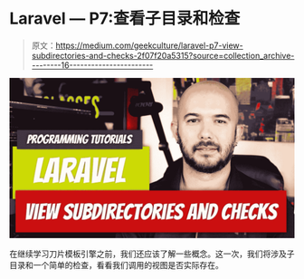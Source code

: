 # Laravel — P7:查看子目录和检查

> 原文：<https://medium.com/geekculture/laravel-p7-view-subdirectories-and-checks-2f07f20a5315?source=collection_archive---------16----------------------->

![](img/8ba1d86e086334a465861a0725144845.png)

在继续学习刀片模板引擎之前，我们还应该了解一些概念。这一次，我们将涉及子目录和一个简单的检查，看看我们调用的视图是否实际存在。